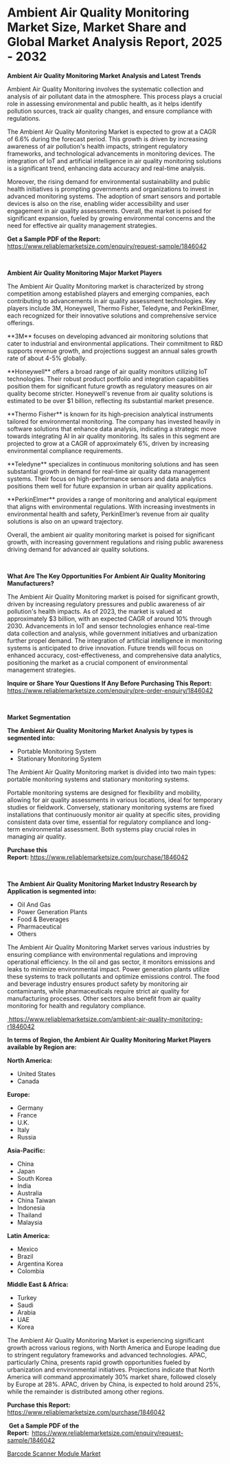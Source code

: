 <p><h1>Ambient Air Quality Monitoring Market Size, Market Share and Global Market Analysis Report, 2025 - 2032</h1></p><p><strong>Ambient Air Quality Monitoring Market Analysis and Latest Trends</strong></p>
<p><p>Ambient Air Quality Monitoring involves the systematic collection and analysis of air pollutant data in the atmosphere. This process plays a crucial role in assessing environmental and public health, as it helps identify pollution sources, track air quality changes, and ensure compliance with regulations. </p><p>The Ambient Air Quality Monitoring Market is expected to grow at a CAGR of 6.6% during the forecast period. This growth is driven by increasing awareness of air pollution's health impacts, stringent regulatory frameworks, and technological advancements in monitoring devices. The integration of IoT and artificial intelligence in air quality monitoring solutions is a significant trend, enhancing data accuracy and real-time analysis. </p><p>Moreover, the rising demand for environmental sustainability and public health initiatives is prompting governments and organizations to invest in advanced monitoring systems. The adoption of smart sensors and portable devices is also on the rise, enabling wider accessibility and user engagement in air quality assessments. Overall, the market is poised for significant expansion, fueled by growing environmental concerns and the need for effective air quality management strategies.</p></p>
<p><strong>Get a Sample PDF of the Report:&nbsp;</strong> <a href="https://www.reliablemarketsize.com/enquiry/request-sample/1846042?utm_campaign=2276&utm_medium=2&utm_source=Github&utm_content=ia&utm_term=22022025&utm_id=ambient-air-quality-monitoring">https://www.reliablemarketsize.com/enquiry/request-sample/1846042</a></p>
<p>&nbsp;</p>
<p><strong>Ambient Air Quality Monitoring Major Market Players</strong></p>
<p><p>The Ambient Air Quality Monitoring market is characterized by strong competition among established players and emerging companies, each contributing to advancements in air quality assessment technologies. Key players include 3M, Honeywell, Thermo Fisher, Teledyne, and PerkinElmer, each recognized for their innovative solutions and comprehensive service offerings.</p><p>**3M** focuses on developing advanced air monitoring solutions that cater to industrial and environmental applications. Their commitment to R&D supports revenue growth, and projections suggest an annual sales growth rate of about 4-5% globally.</p><p>**Honeywell** offers a broad range of air quality monitors utilizing IoT technologies. Their robust product portfolio and integration capabilities position them for significant future growth as regulatory measures on air quality become stricter. Honeywell's revenue from air quality solutions is estimated to be over $1 billion, reflecting its substantial market presence.</p><p>**Thermo Fisher** is known for its high-precision analytical instruments tailored for environmental monitoring. The company has invested heavily in software solutions that enhance data analysis, indicating a strategic move towards integrating AI in air quality monitoring. Its sales in this segment are projected to grow at a CAGR of approximately 6%, driven by increasing environmental compliance requirements.</p><p>**Teledyne** specializes in continuous monitoring solutions and has seen substantial growth in demand for real-time air quality data management systems. Their focus on high-performance sensors and data analytics positions them well for future expansion in urban air quality applications.</p><p>**PerkinElmer** provides a range of monitoring and analytical equipment that aligns with environmental regulations. With increasing investments in environmental health and safety, PerkinElmer’s revenue from air quality solutions is also on an upward trajectory.</p><p>Overall, the ambient air quality monitoring market is poised for significant growth, with increasing government regulations and rising public awareness driving demand for advanced air quality solutions.</p></p>
<p>&nbsp;</p>
<p><strong>What Are The Key Opportunities For Ambient Air Quality Monitoring Manufacturers?</strong></p>
<p><p>The Ambient Air Quality Monitoring market is poised for significant growth, driven by increasing regulatory pressures and public awareness of air pollution's health impacts. As of 2023, the market is valued at approximately $3 billion, with an expected CAGR of around 10% through 2030. Advancements in IoT and sensor technologies enhance real-time data collection and analysis, while government initiatives and urbanization further propel demand. The integration of artificial intelligence in monitoring systems is anticipated to drive innovation. Future trends will focus on enhanced accuracy, cost-effectiveness, and comprehensive data analytics, positioning the market as a crucial component of environmental management strategies.</p></p>
<p><strong>Inquire or Share Your Questions If Any Before Purchasing This Report:</strong> <a href="https://www.reliablemarketsize.com/enquiry/pre-order-enquiry/1846042?utm_campaign=2276&utm_medium=2&utm_source=Github&utm_content=ia&utm_term=22022025&utm_id=ambient-air-quality-monitoring">https://www.reliablemarketsize.com/enquiry/pre-order-enquiry/1846042</a></p>
<p>&nbsp;</p>
<p><strong>Market Segmentation</strong></p>
<p><strong>The Ambient Air Quality Monitoring Market Analysis by types is segmented into:</strong></p>
<p><ul><li>Portable Monitoring System</li><li>Stationary Monitoring System</li></ul></p>
<p><p>The Ambient Air Quality Monitoring market is divided into two main types: portable monitoring systems and stationary monitoring systems. </p><p>Portable monitoring systems are designed for flexibility and mobility, allowing for air quality assessments in various locations, ideal for temporary studies or fieldwork. Conversely, stationary monitoring systems are fixed installations that continuously monitor air quality at specific sites, providing consistent data over time, essential for regulatory compliance and long-term environmental assessment. Both systems play crucial roles in managing air quality.</p></p>
<p><strong>Purchase this Report:&nbsp;</strong><a href="https://www.reliablemarketsize.com/purchase/1846042?utm_campaign=2276&utm_medium=2&utm_source=Github&utm_content=ia&utm_term=22022025&utm_id=ambient-air-quality-monitoring">https://www.reliablemarketsize.com/purchase/1846042</a></p>
<p>&nbsp;</p>
<p><strong>The Ambient Air Quality Monitoring Market Industry Research by Application is segmented into:</strong></p>
<p><ul><li>Oil And Gas</li><li>Power Generation Plants</li><li>Food & Beverages</li><li>Pharmaceutical</li><li>Others</li></ul></p>
<p><p>The Ambient Air Quality Monitoring Market serves various industries by ensuring compliance with environmental regulations and improving operational efficiency. In the oil and gas sector, it monitors emissions and leaks to minimize environmental impact. Power generation plants utilize these systems to track pollutants and optimize emissions control. The food and beverage industry ensures product safety by monitoring air contaminants, while pharmaceuticals require strict air quality for manufacturing processes. Other sectors also benefit from air quality monitoring for health and regulatory compliance.</p></p>
<p><a href="https://www.reliablemarketsize.com/ambient-air-quality-monitoring-r1846042?utm_campaign=2276&utm_medium=2&utm_source=Github&utm_content=ia&utm_term=22022025&utm_id=ambient-air-quality-monitoring">&nbsp;https://www.reliablemarketsize.com/ambient-air-quality-monitoring-r1846042</a></p>
<p><strong>In terms of Region, the Ambient Air Quality Monitoring Market Players available by Region are:</strong></p>
<p>
    <p> <strong> North America: </strong>
        <ul>
            <li>United States</li>
            <li>Canada</li>
        </ul>
        </p> 
    <p> <strong> Europe: </strong>
        <ul>
            <li>Germany</li>
            <li>France</li>
            <li>U.K.</li>
            <li>Italy</li>
            <li>Russia</li>
        </ul>
        </p> 
    <p> <strong> Asia-Pacific: </strong>
        <ul>
            <li>China</li>
            <li>Japan</li>
            <li>South Korea</li>
            <li>India</li>
            <li>Australia</li>
            <li>China Taiwan</li>
            <li>Indonesia</li>
            <li>Thailand</li>
            <li>Malaysia</li>
        </ul>
        </p> 
    <p> <strong> Latin America: </strong>
        <ul>
            <li>Mexico</li>
            <li>Brazil</li>
            <li>Argentina Korea</li>
            <li>Colombia</li>
        </ul>
        </p> 
    <p> <strong> Middle East & Africa: </strong>
        <ul>
            <li>Turkey</li>
            <li>Saudi</li>
            <li>Arabia</li>
            <li>UAE</li>
            <li>Korea</li>
        </ul>
    </p>
    </p>
<p><p>The Ambient Air Quality Monitoring Market is experiencing significant growth across various regions, with North America and Europe leading due to stringent regulatory frameworks and advanced technologies. APAC, particularly China, presents rapid growth opportunities fueled by urbanization and environmental initiatives. Projections indicate that North America will command approximately 30% market share, followed closely by Europe at 28%. APAC, driven by China, is expected to hold around 25%, while the remainder is distributed among other regions.</p></p>
<p><strong>Purchase this Report: </strong><a href="https://www.reliablemarketsize.com/purchase/1846042?utm_campaign=2276&utm_medium=2&utm_source=Github&utm_content=ia&utm_term=22022025&utm_id=ambient-air-quality-monitoring">https://www.reliablemarketsize.com/purchase/1846042</a></p>
<p>&nbsp;<strong>Get a Sample PDF of the Report:&nbsp;&nbsp;</strong><a href="https://www.reliablemarketsize.com/enquiry/request-sample/1846042?utm_campaign=2276&utm_medium=2&utm_source=Github&utm_content=ia&utm_term=22022025&utm_id=ambient-air-quality-monitoring">https://www.reliablemarketsize.com/enquiry/request-sample/1846042</a></p>
<p><strong></strong></p>
<p><p><a href="https://github.com/risingtrista99259/Market-Research-Report-List-1/blob/main/barcode-scanner-module-market.md?utm_campaign=2276&utm_medium=2&utm_source=Github&utm_content=ia&utm_term=22022025&utm_id=ambient-air-quality-monitoring">Barcode Scanner Module Market</a></p></p>